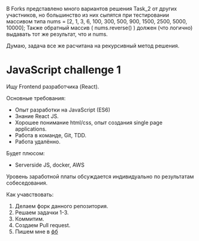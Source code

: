 В Forks представлено много вариантов решения Task_2 от других участников, но большинство
из них сыпятся при тестировании массивом типа 
nums = [2, 1, 3, 6, 100, 300, 500, 900, 1500, 2500, 5000, 10000];
Также обратный  массив ( nums.reverse() ) должен (что логично) выдавать тот же результат,
что и nums.

Думаю, задача все же расчитана на рекурсивный метод решения.






# JavaScript challenge 1

Ищу Frontend разработчика (React).

Основные требования:
* Опыт разработки на JavaScript (ES6)
* Знание React JS.
* Хорошее понимание html/css, опыт создания single page applications.
* Работа в команде, Git, TDD.
* Работа удалённо.

Будет плюсом:
* Serverside JS, docker, AWS

Уровень заработной платы обсуждается индивидуально по результатам собеседования.

Как учавствовать:
1. Делаем форк данного репозитория.
2. Решаем задачки 1-3.
3. Коммитим.
4. Создаем Pull request.
5. Пишем мне в [фб](https://www.facebook.com/alexander.batalov)
